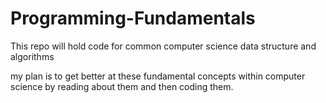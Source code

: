 # Programming-Fundamentals
This repo will hold code for common computer science data structure and algorithms

my plan is to get better at these fundamental concepts within computer science by reading about them and then coding them.

